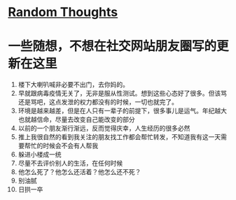 # [Random Thoughts](https://github.com/yihong0618/gitblog/issues/242)

# 一些随想，不想在社交网站朋友圈写的更新在这里

1. 楼下大喇叭喊非必要不出门，去你妈的。
2. 早就跟病毒疫情无关了，无非是服从性测试。想到这些心态好了很多。但该骂还是骂吧，这点发泄的权力都没有的时候，一切也就完了。
3. 环境是越来越差，但是在人只有一辈子的前提下，很多事儿是运气。年纪越大也就越信命，尽量去改变自己能改变的部分
4. 以前的一个朋友渐行渐远，反而觉得庆幸，人生经历的很多必然
5. 推上我很自然的看到我关注的朋友找工作都会帮忙转发，不知道我有这一天需要帮忙的时候会不会有人帮我
6. 躲进小楼成一统
7. 尽量不去评价别人的生活，在任何时候
8. 他怎么死了？他怎么还活着？他怎么还不死？
9. 别油腻
10. 日拱一卒
